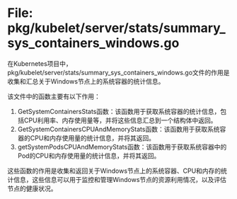 # File: pkg/kubelet/server/stats/summary_sys_containers_windows.go

在Kubernetes项目中，pkg/kubelet/server/stats/summary_sys_containers_windows.go文件的作用是收集和汇总关于Windows节点上的系统容器的统计信息。

该文件中的函数主要有以下作用：
1. GetSystemContainersStats函数：该函数用于获取系统容器的统计信息，包括CPU利用率、内存使用量等，并将这些信息汇总到一个结构体中返回。
2. GetSystemContainersCPUAndMemoryStats函数：该函数用于获取系统容器的CPU和内存使用量的统计信息，并将其返回。
3. getSystemPodsCPUAndMemoryStats函数：该函数用于获取系统容器中的Pod的CPU和内存使用量的统计信息，并将其返回。

这些函数的作用是收集和返回关于Windows节点上的系统容器、CPU和内存的统计信息，这些信息可以用于监控和管理Windows节点的资源利用情况，以及评估节点的健康状况。

